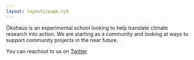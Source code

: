 ```yaml
---
layout: layouts/page.njk
---
```


Ökohaus is an experimental school looking to help translate climate research into action. We are starting as a community and looking at ways to support community projects in the near future.

You can reachout to us on [Twitter](https://twitter.com/https://twitter.com/okohaus_)
